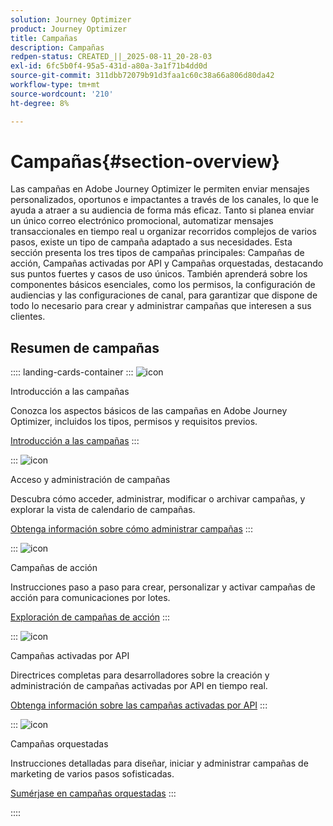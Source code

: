 ```yaml
---
solution: Journey Optimizer
product: Journey Optimizer
title: Campañas
description: Campañas
redpen-status: CREATED_||_2025-08-11_20-28-03
exl-id: 6fc5b0f4-95a5-431d-a80a-3a1f71b4dd0d
source-git-commit: 311dbb72079b91d3faa1c60c38a66a806d80da42
workflow-type: tm+mt
source-wordcount: '210'
ht-degree: 8%

---
```


# Campañas{#section-overview}

Las campañas en Adobe Journey Optimizer le permiten enviar mensajes personalizados, oportunos e impactantes a través de los canales, lo que le ayuda a atraer a su audiencia de forma más eficaz. Tanto si planea enviar un único correo electrónico promocional, automatizar mensajes transaccionales en tiempo real u organizar recorridos complejos de varios pasos, existe un tipo de campaña adaptado a sus necesidades. Esta sección presenta los tres tipos de campañas principales: Campañas de acción, Campañas activadas por API y Campañas orquestadas, destacando sus puntos fuertes y casos de uso únicos. También aprenderá sobre los componentes básicos esenciales, como los permisos, la configuración de audiencias y las configuraciones de canal, para garantizar que dispone de todo lo necesario para crear y administrar campañas que interesen a sus clientes.

## Resumen de campañas

:::: landing-cards-container
:::
![icon](https://cdn.experienceleague.adobe.com/icons/circle-play.svg)

Introducción a las campañas

Conozca los aspectos básicos de las campañas en Adobe Journey Optimizer, incluidos los tipos, permisos y requisitos previos.

[Introducción a las campañas](../using/campaigns/get-started-with-campaigns.md)
:::

:::
![icon](https://cdn.experienceleague.adobe.com/icons/list-check.svg)

Acceso y administración de campañas

Descubra cómo acceder, administrar, modificar o archivar campañas, y explorar la vista de calendario de campañas.

[Obtenga información sobre cómo administrar campañas](../using/campaigns/manage-campaigns.md)
:::

:::
![icon](https://cdn.experienceleague.adobe.com/icons/bullseye.svg)

Campañas de acción

Instrucciones paso a paso para crear, personalizar y activar campañas de acción para comunicaciones por lotes.

[Exploración de campañas de acción](action-campaigns-landing-page.md)
:::

:::
![icon](https://cdn.experienceleague.adobe.com/icons/code-branch.svg)

Campañas activadas por API

Directrices completas para desarrolladores sobre la creación y administración de campañas activadas por API en tiempo real.

[Obtenga información sobre las campañas activadas por API](api-triggered-campaigns-landing-page.md)
:::

:::
![icon](https://cdn.experienceleague.adobe.com/icons/puzzle-piece.svg)

Campañas orquestadas

Instrucciones detalladas para diseñar, iniciar y administrar campañas de marketing de varios pasos sofisticadas.

[Sumérjase en campañas orquestadas](orchestrated-campaigns-landing-page.md)
:::

::::
